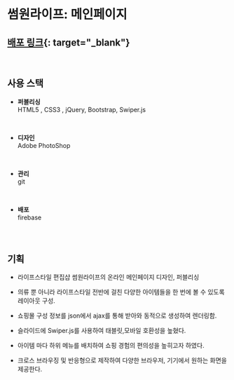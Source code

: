 # 썸원라이프: 메인페이지
## [배포 링크](https://eeong-someonelife.web.app){: target="_blank"}
<br>

## 사용 스택
- **퍼블리싱**  
HTML5 , CSS3 , jQuery, Bootstrap, Swiper.js
<br> 

- **디자인**  
Adobe PhotoShop
<br> 

- **관리**  
git
<br> 

- **배포**  
firebase
<br> 

# 

## 기획

- 라이프스타일 편집샵 썸원라이프의 온라인 메인페이지 디자인, 퍼블리싱

- 의류 뿐 아니라 라이프스타일 전반에 걸친 다양한 아이템들을 한 번에 볼 수 있도록 레이아웃 구성.

- 쇼핑몰 구성 정보를 json에서 ajax를 통해 받아와 동적으로 생성하여 렌더링함.

- 슬라이드에 Swiper.js를 사용하여 태블릿,모바일 호환성을 높혔다.

- 아이템 마다 하위 메뉴를 배치하여 쇼핑 경험의 편의성을 높히고자 하였다.

- 크로스 브라우징 및 반응형으로 제작하여 다양한 브라우저, 기기에서 원하는 화면을 제공한다.
